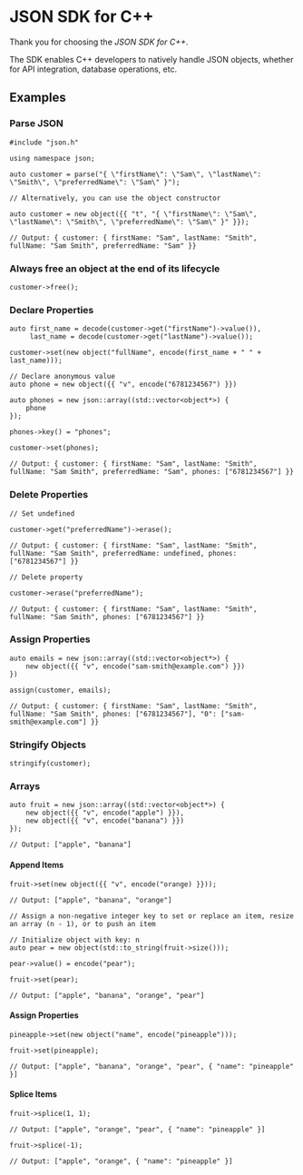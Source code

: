 # JSON SDK for C++

Thank you for choosing the <i>JSON SDK for C++</i>.

The SDK enables C++ developers to natively handle JSON objects, whether for API integration, database operations, etc.

## Examples

### Parse JSON
```
#include "json.h"

using namespace json;

auto customer = parse("{ \"firstName\": \"Sam\", \"lastName\": \"Smith\", \"preferredName\": \"Sam\" }");

// Alternatively, you can use the object constructor

auto customer = new object({{ "t", "{ \"firstName\": \"Sam\", \"lastName\": \"Smith\", \"preferredName\": \"Sam\" }" }});

// Output: { customer: { firstName: "Sam", lastName: "Smith", fullName: "Sam Smith", preferredName: "Sam" }}
```

### <b>Always free an object at the end of its lifecycle</b>
```
customer->free();
```

### Declare Properties
```
auto first_name = decode(customer->get("firstName")->value()),
     last_name = decode(customer->get("lastName")->value());

customer->set(new object("fullName", encode(first_name + " " + last_name)));

// Declare anonymous value
auto phone = new object({{ "v", encode("6781234567") }})

auto phones = new json::array((std::vector<object*>) {
    phone
});

phones->key() = "phones";

customer->set(phones);

// Output: { customer: { firstName: "Sam", lastName: "Smith", fullName: "Sam Smith", preferredName: "Sam", phones: ["6781234567"] }}
```

### Delete Properties
```
// Set undefined

customer->get("preferredName")->erase();

// Output: { customer: { firstName: "Sam", lastName: "Smith", fullName: "Sam Smith", preferredName: undefined, phones: ["6781234567"] }}

// Delete property

customer->erase("preferredName");

// Output: { customer: { firstName: "Sam", lastName: "Smith", fullName: "Sam Smith", phones: ["6781234567"] }}
```

### Assign Properties
```
auto emails = new json::array((std::vector<object*>) {
    new object({{ "v", encode("sam-smith@example.com") }})
})

assign(customer, emails);

// Output: { customer: { firstName: "Sam", lastName: "Smith", fullName: "Sam Smith", phones: ["6781234567"], "0": ["sam-smith@example.com"] }}
```

### Stringify Objects
```
stringify(customer);
```

### Arrays
```
auto fruit = new json::array((std::vector<object*>) {
    new object({{ "v", encode("apple") }}),
    new object({{ "v", encode("banana") }})
});

// Output: ["apple", "banana"]
```

#### Append Items
```
fruit->set(new object({{ "v", encode("orange) }}));

// Output: ["apple", "banana", "orange"]

// Assign a non-negative integer key to set or replace an item, resize an array (n - 1), or to push an item

// Initialize object with key: n
auto pear = new object(std::to_string(fruit->size()));

pear->value() = encode("pear");

fruit->set(pear);

// Output: ["apple", "banana", "orange", "pear"]
```

#### Assign Properties
```
pineapple->set(new object("name", encode("pineapple")));

fruit->set(pineapple);

// Output: ["apple", "banana", "orange", "pear", { "name": "pineapple" }]
```

#### Splice Items
```
fruit->splice(1, 1);

// Output: ["apple", "orange", "pear", { "name": "pineapple" }]

fruit->splice(-1);

// Output: ["apple", "orange", { "name": "pineapple" }]
```